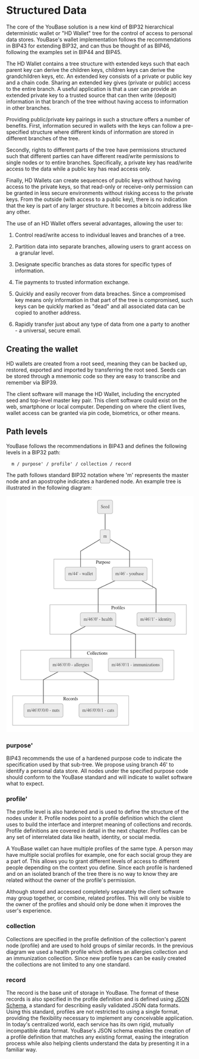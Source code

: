 # Structured Data

The core of the YouBase solution is a new kind of BIP32 hierarchical deterministic wallet or "HD Wallet" tree for the control of access to personal data stores.  YouBase's wallet implementation follows the recommendations in BIP43 for extending BIP32, and can thus be thought of as BIP46, following the examples set in BIP44 and BIP45.

The HD Wallet contains a tree structure with extended keys such that each parent key can derive the children keys, children keys can derive the grandchildren keys, etc. An extended key consists of a private or public key and a chain code.  Sharing an extended key gives (private or public) access to the entire branch. A useful application is that a user can provide an extended private key to a trusted source that can then write (deposit) information in that branch of the tree without having access to information in other branches.

Providing public/private key pairings in such a structure offers a number of benefits. First, information secured in wallets with the keys can follow a pre-specified structure where different kinds of information are stored in different branches of the tree.

Secondly, rights to different parts of the tree have permissions structured such that different parties can have different read/write permissions to single nodes or to entire branches. Specifically, a private key has read/write access to the data while a public key has read access only.

Finally, HD Wallets can create sequences of public keys without having access to the private keys, so that read-only or receive-only permission can be granted in less secure environments without risking access to the private keys. From the outside (with access to a public key), there is no indication that the key is part of any larger structure. It becomes a bitcoin address like any other.

The use of an HD Wallet offers several advantages, allowing the user to:

1. Control read/write access to individual leaves and branches of a tree.

2. Partition data into separate branches, allowing users to grant access on a granular level.

3. Designate specific branches as data stores for specific types of information.

4. Tie payments to trusted information exchange.

5. Quickly and easily recover from data breaches. Since a compromised key means only information in that part of the tree is compromised, such keys can be quickly marked as "dead" and all associated data can be copied to another address.

6. Rapidly transfer just about any type of data from one a party to another - a universal, secure email.

## Creating the wallet

HD wallets are created from a root seed, meaning they can be backed up, restored, exported and imported by transferring the root seed. Seeds can be stored through a mnemonic code so they are easy to transcribe and remember via BIP39.

The client software will manage the HD Wallet, including the encrypted seed and top-level master key pair. This client software could exist on the web, smartphone or local computer. Depending on where the client lives, wallet access can be granted via pin code, biometrics, or other means.


## Path levels

YouBase follows the recommendations in BIP43 and defines the following levels in a BIP32 path:

```
  m / purpose' / profile' / collection / record
```

The path follows standard BIP32 notation where 'm' represents the master node and an apostrophe indicates a hardened node. An example tree is illustrated in the following diagram:

![Structured Data](/diagrams/structured-data.png)

### purpose'

BIP43 recommends the use of a hardened purpose code to indicate the specification used by that sub-tree. We propose using branch 46' to identify a personal data store. All nodes under the specified purpose code should conform to the YouBase standard and will indicate to wallet software what to expect.

### profile'

The profile level is also hardened and is used to define the structure of the nodes under it. Profile nodes point to a profile definition which the client uses to build the interface and interpret meaning of collections and records. Profile definitions are covered in detail in the next chapter. Profiles can be any set of interrelated data like health, identity, or social media.

A YouBase wallet can have multiple profiles of the same type. A person may have multiple social profiles for example, one for each social group they are a part of. This allows you to grant different levels of access to different people depending on the context you define. Since each profile is hardened and on an isolated branch of the tree there is no way to know they are related without the owner of the profile's permission.

Although stored and accessed completely separately the client software may group together, or combine, related profiles. This will only be visible to the owner of the profiles and should only be done when it improves the user's experience.

### collection

Collections are specified in the profile definition of the collection's parent node (profile) and are used to hold groups of similar records. In the previous diagram we used a health profile which defines an allergies collection and an immunization collection. Since new profile types can be easily created the collections are not limited to any one standard.

### record

The record is the base unit of storage in YouBase. The format of these records is also specified in the profile definition and is defined using [JSON Schema](http://json-schema.org), a standard for describing easily validated JSON data formats.  Using this standard, profiles are not restricted to using a single format, providing the flexibility necessary to implement any conceivable application. In today's centralized world, each service has its own rigid, mutually incompatible data format. YouBase's JSON schema enables the creation of a profile definition that matches any existing format, easing the integration process while also helping clients understand the data by presenting it in a familiar way.
